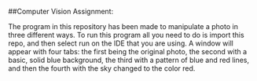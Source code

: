##Computer Vision Assignment:

The program in this repository has been made to manipulate a photo in three different ways. To run this program all you need to do is import this repo, and then select run on the IDE that you are using. A window will appear with four tabs: the first being the original photo, the second with a basic, solid blue background, the third with a pattern of blue and red lines, and then the fourth with the sky changed to the color red.
